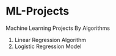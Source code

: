 # ML-Projects
Machine Learning Projects By Algorithms
1) Linear Regression Algorithm 
2) Logistic Regression Model
